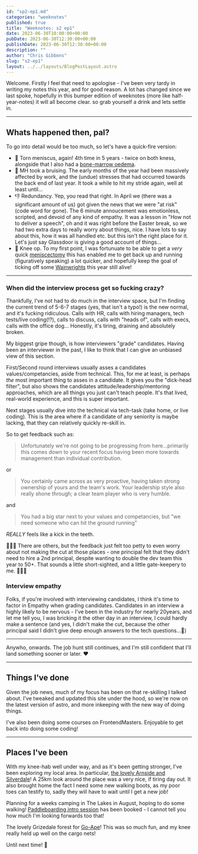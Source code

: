 ```yaml
---
id: "sp2-ep1.md"
categories: "weeknotes"
published: true
title: "Weeknotes: s2 ep1"
date: 2023-06-30T10:00:00+00:00
pubDate: 2023-06-30T12:30:00+00:00
publishDate: 2023-06-30T12:30:00+00:00
description: ""
author: "Chris Gibbons"
slug: "s2-ep1"
layout: ../../layouts/BlogPostLayout.astro
---
```


Welcome. Firstly I feel that need to apologise - I've been very tardy in writing my notes this year, and for good reason. A lot has changed since we last spoke, hopefully in this bumper edition of weeknotes (more like half-year-notes) it will all become clear. so grab yourself a drink and lets settle in.

----

## Whats happened then, pal?

To go into detail would be too much, so let's have a quick-fire version:

- 🦿 Torn meniscus, again! 4th time in 5 years - twice on both kness, alongside that I also had a [bone-marrow oedema](https://www.totalorthopaedics.london/another-cause-of-hip-and-knee-pain/#:~:text=What%20is%20Bone%20Marrow%20Oedema,pressure%20and%20fluid%20build%2Dup.).
- 🤯 MH took a bruising. The early months of the year had been massively affected by work, and the (undue) stresses that had occurred towards the back end of last year. It took a while to hit my stride again, well at least until...
- 👎 Redundancy. Yep, you read that right. In April we (there was a significant amount of us) got given the news that we were "at risk" (code word for gone). The 6 minute annoucement was emotionless, scripted, and devoid of any kind of empathy. It was a lesson in "How not to deliver a speech", oh and it was right before the Easter break, so we had two extra days to really worry about things, nice. I have lots to say about this, how it was all handled etc. but this isn't the right place for it. Let's just say Glassdoor is giving a good account of things...
- 🏥 Knee op. To my first point, I was fortunuate to be able to get a _very_ quick [meniscectomy](https://www.rcseng.ac.uk/patient-care/recovering-from-surgery/arthroscopic-meniscectomy/) this has enabled me to get back up and running (figuratively speaking) a lot quicker, and hopefully keep the goal of ticking off some [Wainwrights](https://en.wikipedia.org/wiki/List_of_Wainwrights) this year still alive!

----

### When did the interview process get so fucking crazy?

Thankfully, I've not had to do much in the interview space, but I'm finding the current trend of 5-6-7 stages (yes, that isn't a typo!) is the new normal, and it's fucking ridiculous. Calls with HR, calls with hiring managers, tech tests/live coding(!?), calls to discuss, calls with "heads of", calls with execs, calls with the office dog... Honestly, it's tiring, draining and absolutely broken.

My biggest gripe though, is how interviewers "grade" candidates. Having been an interviewer in the past, I like to think that I can give an unbiased view of this section.

First/Second round interviews usually asses a candidates values/competancies, aside from technical. This, for me at least, is perhaps *the* most important thing to asses in a candidate. It gives you the "dick-head filter", but also shows the candidates attitude/leadership/mentoring approaches, which are all things you just can't teach people. It's that lived, real-world experience, and this is super important.

Next stages usually dive into the technical via tech-task (take home, or live coding). This is the area where if a candidate of any seniority is maybe lacking, that they can relatively quickly re-skill in.

So to get feedback such as:

<blockquote>
<p>Unfortunately we're not going to be progressing from here...primarily this comes down to your recent focus having been more towards management than individual contribution.</p>
</blockquote>
or
<blockquote>
<p>You certainly came across as very proactive, having taken strong ownership of yours and the team's work. Your leadership style also really shone through; a clear team player who is very humble.</p>
</blockquote>
and
<blockquote>
<p>You had a big star next to your values and competancies, but "we need someone who can hit the ground running"</p>
</blockquote>

*REALLY* feels like a kick in the teeth.

🚩🚩🚩 There are others, but the feedback just felt too petty to even worry about not making the cut at those places - one principal felt that they didn't need to hire a 2nd principal, despite wanting to double the dev team this year to 50+. That sounds a little short-sighted, and a little gate-keepery to me. 🚩🚩🚩

### Interview empathy

Folks, if you're involved with interviewing candidates, I think it's time to factor in Empathy when grading candidates. Candidates in an interview a highly likely to be nervous - I've been in the industry for nearly 20years, and let me tell you, I was bricking it the other day in an interview, I could hardly make a sentence (and yes, I didn't make the cut, because the other principal said I didn't give deep enough answers to the tech questions...🤷)

----

Anywho, onwards. The job hunt still continues, and I'm still confident that I'll land something sooner or later. ❤️

----

## Things I've done

Given the job news, much of my focus has been on that re-skilling I talked about. I've tweaked and updated this site under the hood, so we're now on the latest version of astro, and more inkeeping with the new way of doing things.

I've also been doing some courses on FrontendMasters. Enjoyable to get back into doing some coding!

----

## Places I've been

With my knee-hab well under way, and as it's been getting stronger, I've been exploring my local area. In particular, [the lovely Arnside and Silverdale](https://www.arnsidesilverdaleaonb.org.uk/)! A 25km look around the place was a very nice, if tiring day out. It also brought home the fact I need some new walking boots, as my poor toes can testify to, sadly they will have to wait until I get a new job!

Planning for a weeks camping in The Lakes in August, hoping to do some walking! [Paddleboarding intro session](https://lakedistrictpaddleboarding.co.uk/) has been booked - I cannot tell you how much I'm looking forwards too that!

The lovely Grizedale forest for [Go-Ape](https://goape.co.uk/locations/grizedale)! This was so much fun, and my knee really held up well on the cargo nets!


Until next time! 👋
